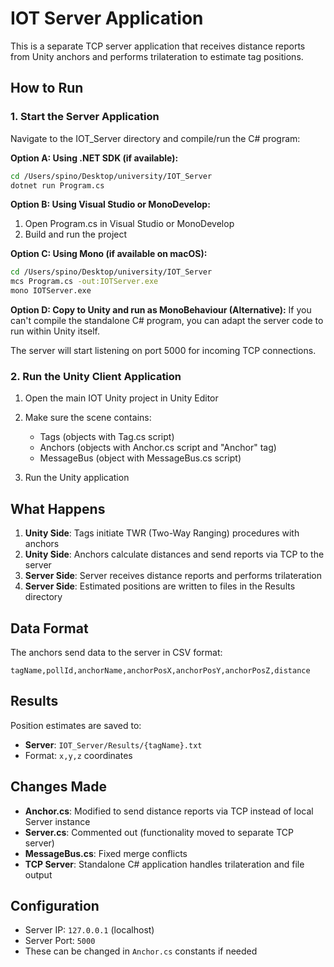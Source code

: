 # IOT Server Application

This is a separate TCP server application that receives distance reports from Unity anchors and performs trilateration to estimate tag positions.

## How to Run

### 1. Start the Server Application

Navigate to the IOT_Server directory and compile/run the C# program:

**Option A: Using .NET SDK (if available):**
```bash
cd /Users/spino/Desktop/university/IOT_Server
dotnet run Program.cs
```

**Option B: Using Visual Studio or MonoDevelop:**
1. Open Program.cs in Visual Studio or MonoDevelop
2. Build and run the project

**Option C: Using Mono (if available on macOS):**
```bash
cd /Users/spino/Desktop/university/IOT_Server
mcs Program.cs -out:IOTServer.exe
mono IOTServer.exe
```

**Option D: Copy to Unity and run as MonoBehaviour (Alternative):**
If you can't compile the standalone C# program, you can adapt the server code to run within Unity itself.

The server will start listening on port 5000 for incoming TCP connections.

### 2. Run the Unity Client Application

1. Open the main IOT Unity project in Unity Editor
2. Make sure the scene contains:
   - Tags (objects with Tag.cs script)
   - Anchors (objects with Anchor.cs script and "Anchor" tag)
   - MessageBus (object with MessageBus.cs script)

3. Run the Unity application

## What Happens

1. **Unity Side**: Tags initiate TWR (Two-Way Ranging) procedures with anchors
2. **Unity Side**: Anchors calculate distances and send reports via TCP to the server
3. **Server Side**: Server receives distance reports and performs trilateration
4. **Server Side**: Estimated positions are written to files in the Results directory

## Data Format

The anchors send data to the server in CSV format:
```
tagName,pollId,anchorName,anchorPosX,anchorPosY,anchorPosZ,distance
```

## Results

Position estimates are saved to:
- **Server**: `IOT_Server/Results/{tagName}.txt`
- Format: `x,y,z` coordinates

## Changes Made

- **Anchor.cs**: Modified to send distance reports via TCP instead of local Server instance
- **Server.cs**: Commented out (functionality moved to separate TCP server)
- **MessageBus.cs**: Fixed merge conflicts
- **TCP Server**: Standalone C# application handles trilateration and file output

## Configuration

- Server IP: `127.0.0.1` (localhost)
- Server Port: `5000`
- These can be changed in `Anchor.cs` constants if needed

